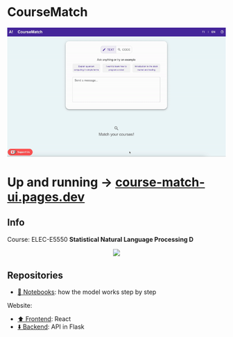# CourseMatch

![](profile/demo.gif)

# Up and running → [course-match-ui.pages.dev](course-match-ui.pages.dev)

## Info

Course: ELEC-E5550 **Statistical Natural Language Processing D**

<p align="center">
<img src="https://aaltologo.fi/dl.php?type=png&file=logo-73049-1.png" width="400" />
</p>

## Repositories

- [📒 Notebooks](https://github.com/SNLP-project-team2023/CourseMatchPrototype): how the model works step by step

Website:
- [⬆️ Frontend](https://github.com/SNLP-project-team2023/course_match_ui): React
- [⬇️ Backend](https://github.com/SNLP-project-team2023/course_match_api): API in Flask
